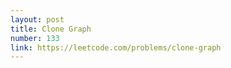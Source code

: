 ```yaml
---
layout: post
title: Clone Graph
number: 133
link: https://leetcode.com/problems/clone-graph
---
```

